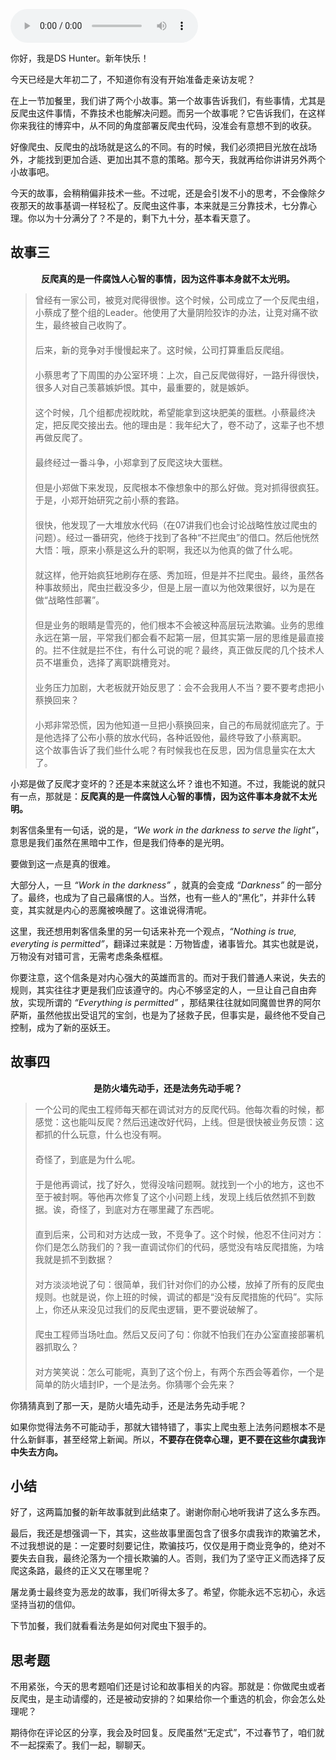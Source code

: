 <audio title="春节加餐02 _ 真实世界里，小心屠龙勇士变恶龙" src="https://static001.geekbang.org/resource/audio/3e/49/3ed0fdfb77e24c41d2b746eda9c05649.mp3" controls="controls"></audio> 
<p>你好，我是DS Hunter。新年快乐！</p><p>今天已经是大年初二了，不知道你有没有开始准备走亲访友呢？</p><p>在上一节加餐里，我们讲了两个小故事。第一个故事告诉我们，有些事情，尤其是反爬虫这件事情，不靠技术也能解决问题。而另一个故事呢？它告诉我们，在这样你来我往的博弈中，从不同的角度部署反爬虫代码，没准会有意想不到的收获。</p><p>好像爬虫、反爬虫的战场就是这么的不同。有的时候，我们必须把目光放在战场外，才能找到更加合适、更加出其不意的策略。那今天，我就再给你讲讲另外两个小故事吧。</p><p>今天的故事，会稍稍偏非技术一些。不过呢，还是会引发不小的思考，不会像除夕夜那天的故事基调一样轻松了。反爬虫这件事，本来就是三分靠技术，七分靠心理。你以为十分满分了？不是的，剩下九十分，基本看天意了。</p><h2>故事三</h2><center>
<p><strong>反爬真的是一件腐蚀人心智的事情，因为这件事本身就不太光明。</strong></p>
</center><blockquote>
<p>曾经有一家公司，被竞对爬得很惨。这个时候，公司成立了一个反爬虫组，小蔡成了整个组的Leader。他使用了大量阴险狡诈的办法，让竞对痛不欲生，最终被自己收购了。<br>
<strong>　</strong><br>
后来，新的竞争对手慢慢起来了。这时候，公司打算重启反爬组。<br>
<strong>　</strong><br>
小蔡思考了下周围的办公室环境：上次，自己反爬做得好，一路升得很快，很多人对自己羡慕嫉妒恨。其中，最重要的，就是嫉妒。<br>
<strong>　</strong><br>
这个时候，几个组都虎视眈眈，希望能拿到这块肥美的蛋糕。小蔡最终决定，把反爬交接出去。他的理由是：我年纪大了，卷不动了，这辈子也不想再做反爬了。<br>
<strong>　</strong><br>
最终经过一番斗争，小郑拿到了反爬这块大蛋糕。<br>
<strong>　</strong><br>
但是小郑做下来发现，反爬根本不像想象中的那么好做。竞对抓得很疯狂。于是，小郑开始研究之前小蔡的套路。<br>
<strong>　</strong><br>
很快，他发现了一大堆放水代码（在07讲我们也会讨论战略性放过爬虫的问题）。经过一番研究，他终于找到了各种“不拦爬虫”的借口。然后他恍然大悟：哦，原来小蔡是这么升的职啊，我还以为他真的做了什么呢。<br>
<strong>　</strong><br>
就这样，他开始疯狂地刷存在感、秀加班，但是并不拦爬虫。最终，虽然各种事故频出，爬虫拦截没多少，但是上层一直以为他效果很好，以为是在做“战略性部署”。<br>
<strong>　</strong><br>
但是业务的眼睛是雪亮的，他们根本不会被这种高层玩法欺骗。业务的思维永远在第一层，平常我们都会看不起第一层，但其实第一层的思维是最直接的。拦不住就是拦不住，有什么可说的呢？最终，真正做反爬的几个技术人员不堪重负，选择了离职跳槽竞对。<br>
<strong>　</strong><br>
业务压力加剧，大老板就开始反思了：会不会我用人不当？要不要考虑把小蔡换回来？<br>
<strong>　</strong><br>
小郑非常恐慌，因为他知道一旦把小蔡换回来，自己的布局就彻底完了。于是他选择了公布小蔡的放水代码，各种诋毁他，最终导致了小蔡离职。<br>
这个故事告诉了我们些什么呢？有时候我也在反思，因为信息量实在太大了。</p>
</blockquote><!-- [[[read_end]]] --><p>小郑是做了反爬才变坏的？还是本来就这么坏？谁也不知道。不过，我能说的就只有一点，那就是：<strong>反爬真的是一件腐蚀人心智的事情，因为这件事本身就不太光明。</strong></p><p>刺客信条里有一句话，说的是，<em>“We work in the darkness to serve the light”</em>，意思是我们虽然在黑暗中工作，但是我们侍奉的是光明。</p><p>要做到这一点是真的很难。</p><p>大部分人，一旦 <em>“Work in the darkness”</em> ，就真的会变成 <em>“Darkness”</em> 的一部分了。最终，也成为了自己最痛恨的人。当然，也有一些人的“黑化”，并非什么转变，其实就是内心的恶魔被唤醒了。这谁说得清呢。</p><p>这里，我还想用刺客信条里的另一句话来补充一个观点，<em>“Nothing is true, everyting is permitted”</em>，翻译过来就是：万物皆虚，诸事皆允。其实也就是说，万物没有对错可言，无需考虑条条框框。</p><p>你要注意，这个信条是对内心强大的英雄而言的。而对于我们普通人来说，失去的规则，其实往往才更是我们应该遵守的。内心不够坚定的人，一旦让自己自由奔放，实现所谓的 <em>“Everything is permitted”</em> ，那结果往往就如同魔兽世界的阿尔萨斯，虽然他拔出受诅咒的宝剑，也是为了拯救子民，但事实是，最终他不受自己控制，成为了新的巫妖王。</p><h2>故事四</h2><center>
<p><strong>是防火墙先动手，还是法务先动手呢？</strong></p>
</center><blockquote>
<p>一个公司的爬虫工程师每天都在调试对方的反爬代码。他每次看的时候，都感觉：这也能叫反爬？然后迅速改好代码，上线。但是很快被业务反馈：这都抓的什么玩意，什么也没有啊。<br>
<strong>　</strong><br>
奇怪了，到底是为什么呢。<br>
<strong>　</strong><br>
于是他再调试，找了好久，觉得没啥问题啊。就找到一个小的地方，这也不至于被封啊。等他再次修复了这个小问题上线，发现上线后依然抓不到数据。诶，奇怪了，到底对方在哪里藏了东西呢。<br>
<strong>　</strong><br>
直到后来，公司和对方达成一致，不竞争了。这个时候，他忍不住问对方：你们是怎么防我们的？我一直调试你们的代码，感觉没有啥反爬措施，为啥我就是抓不到数据？<br>
<strong>　</strong><br>
对方淡淡地说了句：很简单，我们针对你们的办公楼，放掉了所有的反爬虫规则。也就是说，你上班的时候，调试的都是“没有反爬措施的代码”。实际上，你还从来没见过我们的反爬虫逻辑，更不要说破解了。<br>
<strong>　</strong><br>
爬虫工程师当场吐血。然后又反问了句：你就不怕我们在办公室直接部署机器抓取么？<br>
<strong>　</strong><br>
对方笑笑说：怎么可能呢，真到了这个份上，有两个东西会等着你，一个是简单的防火墙封IP，一个是法务。你猜哪个会先来？</p>
</blockquote><p>你猜猜真到了那一天，是防火墙先动手，还是法务先动手呢？</p><p>如果你觉得法务不可能动手，那就大错特错了，事实上爬虫惹上法务问题根本不是什么新鲜事，甚至经常上新闻。所以，<strong>不要存在侥幸心理，更不要在这些尔虞我诈中失去方向。</strong></p><h2>小结</h2><p>好了，这两篇加餐的新年故事就到此结束了。谢谢你耐心地听我讲了这么多东西。</p><p>最后，我还是想强调一下，其实，这些故事里面包含了很多尔虞我诈的欺骗艺术，不过我想说的是：一定要时刻要记住，欺骗技巧，仅仅是用于商业竞争的，绝对不要失去自我，最终沦落为一个擅长欺骗的人。否则，我们为了坚守正义而选择了反爬这条路，最终的正义又在哪里呢？</p><p>屠龙勇士最终变为恶龙的故事，我们听得太多了。希望，你能永远不忘初心，永远坚持当初的信仰。</p><p>下节加餐，我们就看看法务是如何对爬虫下狠手的。</p><h2>思考题</h2><p>不用紧张，今天的思考题咱们还是讨论和故事相关的内容。那就是：你做爬虫或者反爬虫，是主动请缨的，还是被动安排的？如果给你一个重选的机会，你会怎么处理呢？</p><p>期待你在评论区的分享，我会及时回复。反爬虽然“无定式”，不过春节了，咱们就不一起探索了。我们一起，聊聊天。</p>